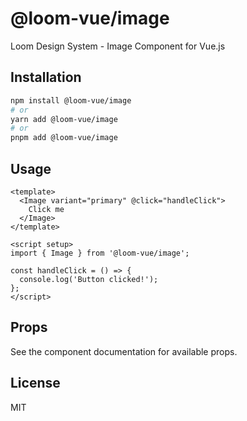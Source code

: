 # @loom-vue/image

Loom Design System - Image Component for Vue.js

## Installation

```bash
npm install @loom-vue/image
# or
yarn add @loom-vue/image
# or
pnpm add @loom-vue/image
```

## Usage

```vue
<template>
  <Image variant="primary" @click="handleClick">
    Click me
  </Image>
</template>

<script setup>
import { Image } from '@loom-vue/image';

const handleClick = () => {
  console.log('Button clicked!');
};
</script>
```

## Props

See the component documentation for available props.

## License

MIT
